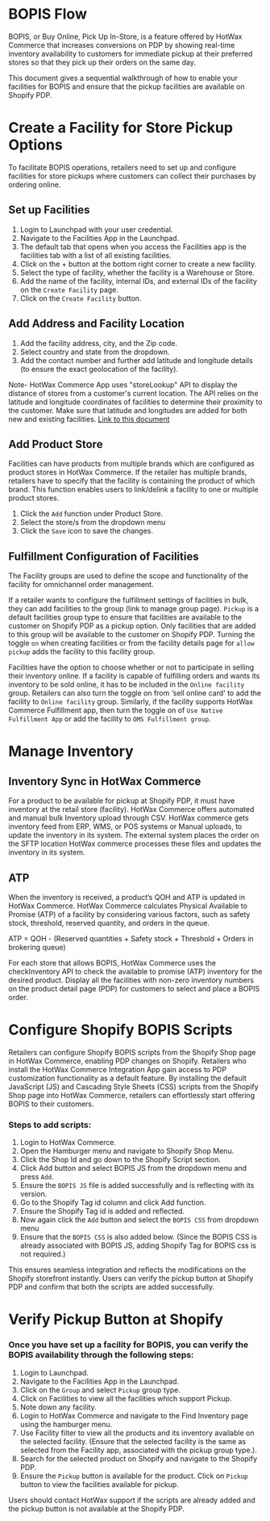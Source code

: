 # BOPIS Flow

BOPIS, or Buy Online, Pick Up In-Store, is a feature offered by HotWax Commerce that increases conversions on PDP by showing real-time inventory availability to customers for immediate pickup at their preferred stores so that they pick up their orders on the same day.

This document gives a sequential walkthrough of how to enable your facilities for BOPIS and ensure that the pickup facilities are available on Shopify PDP.

# Create a Facility for Store Pickup Options

To facilitate BOPIS operations, retailers need to set up and configure facilities for store pickups where customers can collect their purchases by ordering online.

## Set up Facilities

1. Login to Launchpad with your user credential.
2. Navigate to the Facilities App in the Launchpad.
3. The default tab that opens when you access the Facilities app is the facilities tab with a list of all existing facilities.
4. Click on the + button at the bottom right corner to create a new facility.
5. Select the type of facility, whether the facility is a Warehouse or Store.
6. Add the name of the facility, internal IDs, and external IDs of the facility on the `Create Facility` page.
7. Click on the `Create Facility` button.

## Add Address and Facility Location

1. Add the facility address, city, and the Zip code.
2. Select country and state from the dropdown.
3. Add the contact number and further add latitude and longitude details (to ensure the exact geolocation of the facility). 

Note- HotWax Commerce App uses "storeLookup" API to display the distance of stores from a customer's current location. The API relies on the latitude and longitude coordinates of facilities to determine their proximity to the customer. Make sure that latitude and longitudes are added for both new and existing facilities.
[Link to this document](https://docs.hotwax.co/user-guides/administration/facilities/add-facility-address#add-latitude-and-longitude)

## Add Product Store

Facilities can have products from multiple brands which are configured as product stores in HotWax Commerce. If the retailer has multiple brands, retailers have to specify that the facility is containing the product of which brand. This function enables users to link/delink a facility to one or multiple product stores. 

1. Click the `Add` function under Product Store.
2. Select the store/s from the dropdown menu
3. Click the `Save` icon to save the changes.

## Fulfillment Configuration of Facilities

The Facility groups are used to define the scope and functionality of the facility for omnichannel order management. 

If a retailer wants to configure the fulfillment settings of facilities in bulk, they can add facilities to the group (link to manage group page). `Pickup` is a default facilities group type to ensure that facilities are available to the customer on Shopify PDP as a pickup option. Only facilities that are added to this group will be available to the customer on Shopify PDP. Turning the toggle `on` when creating facilities or from the facility details page for `allow pickup` adds the facility to this facility group.

Facilities have the option to choose whether or not to participate in selling their inventory online. If a facility is capable of fulfilling orders and wants its inventory to be sold online, it has to be included in the `Online facility` group. Retailers can also turn the toggle on from ‘sell online card' to add the facility to `Online facility` group. Similarly, if the facility supports HotWax Commerce Fulfillment app, then turn the toggle on of `Use Native Fulfillment App` or add the facility to `OMS Fulfillment group`.

# Manage Inventory

## Inventory Sync in HotWax Commerce

For a product to be available for pickup at Shopify PDP, it must have inventory at the retail store (facility). HotWax Commerce offers automated and manual bulk Inventory upload through CSV. HotWax commerce gets inventory feed from ERP, WMS, or POS systems or Manual uploads, to update the inventory in its system. The external system places the order on the SFTP location HotWax commerce processes these files and updates the inventory in its system.

## ATP

When the inventory is received, a product’s QOH and ATP is updated in HotWax Commerce. HotWax Commerce calculates Physical Available to Promise (ATP) of a facility by considering various factors, such as safety stock, threshold, reserved quantity, and orders in the queue. 

ATP = QOH - (Reserved quantities + Safety stock + Threshold + Orders in brokering queue)

For each store that allows BOPIS, HotWax Commerce uses the checkInventory API to check the available to promise (ATP) inventory for the desired product. Display all the facilities with non-zero inventory numbers on the product detail page (PDP) for customers to select and place a BOPIS order.

# Configure Shopify BOPIS Scripts

Retailers can configure Shopify BOPIS scripts from the Shopify Shop page in HotWax Commerce, enabling PDP changes on Shopify. Retailers who install the HotWax Commerce Integration App gain access to PDP customization functionality as a default feature. By installing the default JavaScript (JS) and Cascading Style Sheets (CSS) scripts from the Shopify Shop page into HotWax Commerce, retailers can effortlessly start offering BOPIS to their customers.

### Steps to add scripts:
1. Login to HotWax Commerce.
2. Open the Hamburger menu and navigate to Shopify Shop Menu.
3. Click the Shop Id and go down to the Shopify Script section.
4. Click Add button and select BOPIS JS from the dropdown menu and press `Add`.
5. Ensure the `BOPIS JS` file is added successfully and is reflecting with its version.
6. Go to the Shopify Tag id column and click Add function.
7. Ensure the Shopify Tag id is added and reflected.
8. Now again click the `Add` button and select the `BOPIS CSS` from dropdown menu
9. Ensure that the `BOPIS CSS` is also added below. (Since the BOPIS CSS is already associated with BOPIS JS, adding Shopify Tag for BOPIS css is not required.)

This ensures seamless integration and reflects the modifications on the Shopify storefront instantly. Users can verify the pickup button at Shopify PDP and confirm that both the scripts are added successfully. 

# Verify Pickup Button at Shopify

### Once you have set up a facility for BOPIS, you can verify the BOPIS availability through the following steps:

1. Login to Launchpad.
2. Navigate to the Facilities App in the Launchpad.
3. Click on the `Group` and select `Pickup` group type.
4. Click on Facilities to view all the facilities which support Pickup.
5. Note down any facility.
6. Login to HotWax Commerce and navigate to the Find Inventory page using the hamburger menu.
7. Use Facility filter to view all the products and its inventory available on the selected facility. (Ensure that the selected facility is the same as selected from the Facility app, associated with the pickup group type.).
8. Search for the selected product on Shopify and navigate to the Shopify PDP.
9. Ensure the `Pickup` button is available for the product. Click on `Pickup` button to view the facilities available for pickup.

Users should contact HotWax support if the scripts are already added and the pickup button is not available at the Shopify PDP.
